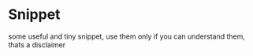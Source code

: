 # Snippet
some useful and tiny snippet, use them only if you can understand them, thats a disclaimer 
